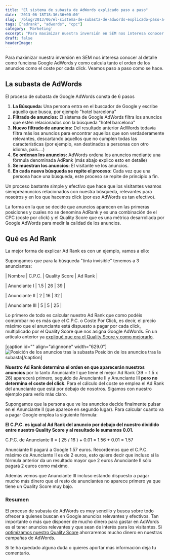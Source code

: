 ```yaml
---
title: "El sistema de subasta de AdWords explicado paso a paso"
date: '2013-06-18T18:36:36+00:00'
slug: '/blog/2013/06/el-sistema-de-subasta-de-adwords-explicado-paso-a-paso'
tags: ["adrank", "adwords", "cpc"]
category: 'Marketing'
excerpt: "Para maximizar nuestra inversión en SEM nos interesa conocer al detalle como funciona Google AdWords y como calcula tanto el orden de los anuncios como el coste por cada click.  Veamos paso a paso como se hace.  "
draft: false
headerImage: 
---
```

Para maximizar nuestra inversión en SEM nos interesa conocer al detalle como funciona Google AdWords y como calcula tanto el orden de los anuncios como el coste por cada click. Veamos paso a paso como se hace. 

## La subasta de AdWords

El proceso de subasta de Google AdWords consta de 6 pasos

1. **La Búsqueda:** Una persona entra en el buscador de Google y escribe aquello que busca, por ejemplo "hotel barcelona"
2. **Filtrado de anuncios:** El sistema de Google AdWords filtra los anuncios que estén relacionados con la búsqueda "hotel barcelona"
3. **Nuevo filtrado de anuncios:** Del resultado anterior AdWords todavía filtra más los anuncios para encontrar aquellos que son verdaderamente relevantes, descartando aquellos que no cumplen todas las características (por ejemplo, van destinados a personas con otro idioma, país....)
4. **Se ordenan los anuncios:** AdWords ordena los anuncios mediante una fórmula denominada AdRank (más abajo explico esto en detalle)
5. **Se muestran los anuncios:** El visitante ve los anuncios.
6. **En cada nueva búsqueda se repite el proceso:** Cada vez que una persona hace una búsqueda, este proceso se repite de principio a fin.

Un proceso bastante simple y efectivo que hace que los visitantes veamos siempreanuncios relacionados con nuestra búsqueda, relevantes para nosotros y en los que hacemos click (por eso AdWords es tan efectivo).

La forma en la que se decide que anuncios aparecen en las primeras posiciones y cuales no se denomina AdRank y es una combinación de el CPC (coste por click) y el Quality Score que es una métrica desarrollada por Google AdWords para medir la calidad de los anuncios.

## Qué es Ad Rank

La mejor forma de explicar Ad Rank es con un ejemplo, vamos a ello:

Supongamos que para la búsqueda "tinta invisible" tenemos a 3 anunciantes:

| Nombre | C.P.C. | Quality Score | Ad Rank |

| Anunciante I | 1.5 | 26 | 39 |

| Anunciante II | 2 | 16 | 32 |

| Anunciante III | 5 | 5 | 25 |

Lo primero de todo es calcular nuestro Ad Rank que como podéis comprobar no es más que el C.P.C. o Coste Por Click, es decir, el precio máximo que el anunciante está dispuesto a pagar por cada click, multiplicado por el Quality Score que nos asigna Google AdWords. En un artículo anterior ya [expliqué que era el Quality Score y como mejorarlo](http://www.alvareznavarro.es/blog//2011/09/como-mejorar-el-nivel-de-calidad-en-tus-campanas-de-google-adwords).

 [caption id="" align="alignnone" width="629.0"] ![Posición de los anuncios tras la subasta](http://static1.squarespace.com/static/5303797ae4b0c6ad9e43f072/5303ce80e4b0400995a883d6/5303cf53e4b0400995a88c76/1392758843299/Screen-Shot-2013-06-18-at-8.43.26-PM-629x650.png.26-PM-629x650.png?format=original) Posición de los anuncios tras la subasta[/caption] 

**Nuestro Ad Rank determina el orden en que aparecerán nuestros anuncios** por lo tanto Anunciante I que tiene el mejor Ad Rank (39 = 1.5 x 26) aparecerá primero, seguido de Anunciante II y Anunciante III **pero no determina el coste del click**. Para el cálculo del coste se emplea el Ad Rank del anunciante que está por debajo de nosotros. Sigamos con nuestro ejemplo para verlo más claro.

Supongamos que la persona que ve los anuncios decide finalmente pulsar en el Anunciante II (que aparece en segundo lugar). Para calcular cuanto va a pagar Google emplea la siguiente fórmula:

**El C.P.C. es igual al Ad Rank del anuncio por debajo del nuestro dividido entre nuestro Quality Score y al resultado le sumamos 0.01.**

C.P.C. de Anunciante II = ( 25 / 16 ) + 0.01  = 1.56 + 0.01 = 1.57

Anunciante II pagará a Google 1.57 euros. Recordemos que el C.P.C. máximo de Anunciante II es de 2 euros, esto quiere decir que incluso si la fórmula anterior da un resultado mayor que 2 euros Anunciante II sólo pagará 2 euros como máximo.

Además vemos que Anunciante III incluso estando dispuesto a pagar mucho más dinero que el resto de anunciantes no aparece primero ya que tiene un Quality Score muy bajo.

### Resumen

El proceso de subasta de AdWords es muy sencillo y busca sobre todo ofrecer a quienes buscan en Google anuncios relevantes y efectivos. Tan importante o más que disponer de mucho dinero para gastar en AdWords es el tener anuncios relevantes y que sean de interés para los visitantes. Si [optimizamos nuestro Quality Score](http://www.alvareznavarro.es/blog/2011/09/como-mejorar-el-nivel-de-calidad-en-tus-campanas-de-google-adwords) ahorraremos mucho dinero en nuestras campañas de AdWords.

Si te ha quedado alguna duda o quieres aportar más información deja tu comentario.

